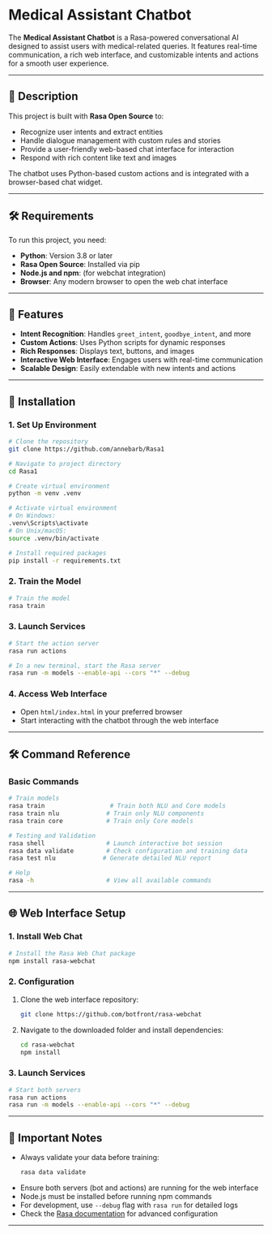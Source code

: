 # Medical Assistant Chatbot

The **Medical Assistant Chatbot** is a Rasa-powered conversational AI designed to assist users with medical-related queries. It features real-time communication, a rich web interface, and customizable intents and actions for a smooth user experience.

---

## 📝 Description

This project is built with **Rasa Open Source** to:
- Recognize user intents and extract entities
- Handle dialogue management with custom rules and stories
- Provide a user-friendly web-based chat interface for interaction
- Respond with rich content like text and images

The chatbot uses Python-based custom actions and is integrated with a browser-based chat widget.

---

## 🛠️ Requirements

To run this project, you need:
- **Python**: Version 3.8 or later
- **Rasa Open Source**: Installed via pip
- **Node.js and npm**: (for webchat integration)
- **Browser**: Any modern browser to open the web chat interface

---

## 🚀 Features

- **Intent Recognition**: Handles `greet_intent`, `goodbye_intent`, and more
- **Custom Actions**: Uses Python scripts for dynamic responses
- **Rich Responses**: Displays text, buttons, and images
- **Interactive Web Interface**: Engages users with real-time communication
- **Scalable Design**: Easily extendable with new intents and actions

---

## 🔧 Installation

### 1. Set Up Environment

```bash
# Clone the repository
git clone https://github.com/annebarb/Rasa1

# Navigate to project directory
cd Rasa1

# Create virtual environment
python -m venv .venv

# Activate virtual environment
# On Windows:
.venv\Scripts\activate
# On Unix/macOS:
source .venv/bin/activate

# Install required packages
pip install -r requirements.txt
```

### 2. Train the Model

```bash
# Train the model
rasa train
```

### 3. Launch Services

```bash
# Start the action server
rasa run actions

# In a new terminal, start the Rasa server
rasa run -m models --enable-api --cors "*" --debug
```

### 4. Access Web Interface
- Open `html/index.html` in your preferred browser
- Start interacting with the chatbot through the web interface

---

## 🛠️ Command Reference

### Basic Commands

```bash
# Train models
rasa train                  # Train both NLU and Core models
rasa train nlu             # Train only NLU components
rasa train core            # Train only Core models

# Testing and Validation
rasa shell                 # Launch interactive bot session
rasa data validate         # Check configuration and training data
rasa test nlu             # Generate detailed NLU report

# Help
rasa -h                    # View all available commands
```

---

## 🌐 Web Interface Setup

### 1. Install Web Chat

```bash
# Install the Rasa Web Chat package
npm install rasa-webchat
```

### 2. Configuration

1. Clone the web interface repository:
   ```bash
   git clone https://github.com/botfront/rasa-webchat
   ```

2. Navigate to the downloaded folder and install dependencies:
   ```bash
   cd rasa-webchat
   npm install
   ```

### 3. Launch Services

```bash
# Start both servers
rasa run actions
rasa run -m models --enable-api --cors "*" --debug
```

---

## 📝 Important Notes

- Always validate your data before training:
  ```bash
  rasa data validate
  ```
- Ensure both servers (bot and actions) are running for the web interface
- Node.js must be installed before running npm commands
- For development, use `--debug` flag with `rasa run` for detailed logs
- Check the [Rasa documentation](https://rasa.com/docs/) for advanced configuration

---